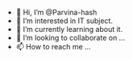 - 👋 Hi, I’m @Parvina-hash
- 👀 I’m interested in IT subject.
- 🌱 I’m currently learning about it.
- 💞️ I’m looking to collaborate on ...
- 📫 How to reach me ...

<!---
Parvina-hash/Parvina-hash is a ✨ special ✨ repository because its `README.md` (this file) appears on your GitHub profile.
You can click the Preview link to take a look at your changes.
--->
